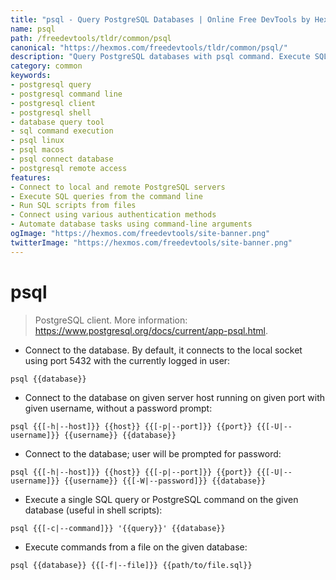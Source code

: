 ```yaml
---
title: "psql - Query PostgreSQL Databases | Online Free DevTools by Hexmos"
name: psql
path: /freedevtools/tldr/common/psql
canonical: "https://hexmos.com/freedevtools/tldr/common/psql/"
description: "Query PostgreSQL databases with psql command. Execute SQL queries, connect to remote servers, and manage databases via the command line. Free online tool, no registration required."
category: common
keywords:
- postgresql query
- postgresql command line
- postgresql client
- postgresql shell
- database query tool
- sql command execution
- psql linux
- psql macos
- psql connect database
- postgresql remote access
features:
- Connect to local and remote PostgreSQL servers
- Execute SQL queries from the command line
- Run SQL scripts from files
- Connect using various authentication methods
- Automate database tasks using command-line arguments
ogImage: "https://hexmos.com/freedevtools/site-banner.png"
twitterImage: "https://hexmos.com/freedevtools/site-banner.png"
---
```


# psql

> PostgreSQL client.
> More information: <https://www.postgresql.org/docs/current/app-psql.html>.

- Connect to the database. By default, it connects to the local socket using port 5432 with the currently logged in user:

`psql {{database}}`

- Connect to the database on given server host running on given port with given username, without a password prompt:

`psql {{[-h|--host]}} {{host}} {{[-p|--port]}} {{port}} {{[-U|--username]}} {{username}} {{database}}`

- Connect to the database; user will be prompted for password:

`psql {{[-h|--host]}} {{host}} {{[-p|--port]}} {{port}} {{[-U|--username]}} {{username}} {{[-W|--password]}} {{database}}`

- Execute a single SQL query or PostgreSQL command on the given database (useful in shell scripts):

`psql {{[-c|--command]}} '{{query}}' {{database}}`

- Execute commands from a file on the given database:

`psql {{database}} {{[-f|--file]}} {{path/to/file.sql}}`
